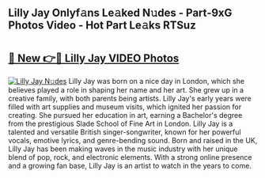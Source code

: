 ## Lilly Jay Onlyf𝚊ns Le𝚊ked N𝚞des - Part-9xG Photos Video - Hot Part Le𝚊ks RTSuz

# <h2><a href="http://ab86899.deff.icu/?id=Lilly+Jay">🔗 New 👉🔴 Lilly Jay VIDEO Photos</a></h2>

[![Lilly Jay N𝚞des](https://i.imgur.com/rIISA9y.gif)](http://ab86899.deff.icu/?id=Lilly+Jay)
Lilly Jay was born on a nice day in London, which she believes played a role in shaping her name and her art. She grew up in a creative family, with both parents being artists. Lilly Jay's early years were filled with art supplies and museum visits, which ignited her passion for creating. She pursued her education in art, earning a Bachelor's degree from the prestigious Slade School of Fine Art in London. Lilly Jay is a talented and versatile British singer-songwriter, known for her powerful vocals, emotive lyrics, and genre-bending sound. Born and raised in the UK, Lilly Jay has been making waves in the music industry with her unique blend of pop, rock, and electronic elements. With a strong online presence and a growing fan base, Lilly Jay is an artist to watch in the years to come.
